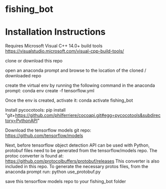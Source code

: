 # fishing_bot

# Installation Instructions

Requires Microsoft Visual C++ 14.0+ build tools
https://visualstudio.microsoft.com/visual-cpp-build-tools/

clone or download this repo

open an anaconda prompt and browse to the location of the cloned / downloaded repo

create the virtual env by running the following command in the anaconda prompt:
conda env create -f tensorflow.yml

Once the env is created, activate it:
conda activate fishing_bot

Install pycocotools:
pip install "git+https://github.com/philferriere/cocoapi.git#egg=pycocotools&subdirectory=PythonAPI"

Download the tensorflow models git repo:
https://github.com/tensorflow/models

Next, before tensorflow object detection API can be used with Python, protobuf files need to be generated from the tensorflow/models repo.
The protoc converter is found at:
https://github.com/protocolbuffers/protobuf/releases
This converter is also included in this repo.  To generate the necessary protos files, from the anaconda prompt run:
python use_protobuf.py

save this tensorflow models repo to your fishing_bot folder



